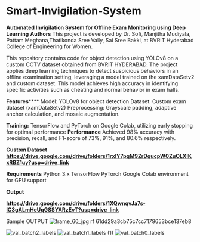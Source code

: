 # Smart-Invigilation-System
**Automated Invigilation System for Offline Exam  Monitoring using Deep Learning**
**Authors**
This project is developed by Dr. Sofi, Manjitha Mudiyala, Pattam Meghana,Thatikonda Sree Vally, Sai Sree Bakki,  at BVRIT Hyderabad College of Engineering for Women.

This repository contains code for object detection using YOLOv8 on a custom CCTV dataset obtained from BVRIT HYDERABAD. 
The project applies deep learning techniques to detect suspicious behaviors in an offline examination setting, leveraging a model trained on the xamDataSetv2 and custom dataset. 
This model achieves high accuracy in identifying specific activities such as cheating and normal behavior in exam halls.

**Features******
Model: YOLOv8 for object detection
Dataset: Custom exam dataset (xamDataSetv2)
Preprocessing: Grayscale padding, adaptive anchor calculation, and mosaic augmentation.

**Training:** 
TensorFlow and PyTorch on Google Colab, utilizing early stopping for optimal performance
**Performance**
Achieved 98% accuracy with precision, recall, and F1-score of 73%, 91%, and 80.6% respectively.

**Custom Dataset**
**https://drive.google.com/drive/folders/1rxlY7pqM9ZrDqucpW0ZuOLXIKxRBZ1uy?usp=drive_link**

**Requirements**
Python 3.x
TensorFlow
PyTorch
Google Colab environment for GPU support



****Output****

**https://drive.google.com/drive/folders/1XQwnqvJa7s-lC3gALmHeUqGSSYARzEvT?usp=drive_link**

Sample OUTPUT
![frame_60_jpg rf 61dd29a3cb75c7cc7179653bce137eb8](https://github.com/user-attachments/assets/52422958-c769-4b8c-8dbc-047bb9a98b1c)

![val_batch2_labels](https://github.com/user-attachments/assets/7deace98-6eef-4a61-a8dc-a9e07b858848)
![val_batch1_labels (1)](https://github.com/user-attachments/assets/90191428-19f3-43a4-9ca6-e554e0666cf0)
![val_batch0_labels](https://github.com/user-attachments/assets/24d59ca0-259d-4c40-b665-67facefe4a42)

